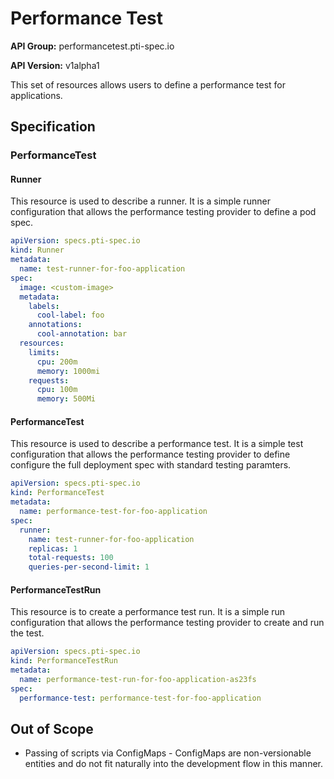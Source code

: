 # Performance Test

**API Group:** performancetest.pti-spec.io

**API Version:** v1alpha1

This set of resources allows users to define a performance test for
applications. 

## Specification

### PerformanceTest

#### Runner
This resource is used to describe a runner. It is a simple runner configuration that allows the performance testing provider to define a pod spec.

```yaml
apiVersion: specs.pti-spec.io
kind: Runner
metadata:
  name: test-runner-for-foo-application
spec:
  image: <custom-image>
  metadata:
    labels:
      cool-label: foo
    annotations:
      cool-annotation: bar
  resources:
    limits:
      cpu: 200m
      memory: 1000mi
    requests:
      cpu: 100m
      memory: 500Mi
```

#### PerformanceTest
This resource is used to describe a performance test. It is a simple test configuration that allows the performance testing provider to define configure the full deployment spec with standard testing paramters.

```yaml
apiVersion: specs.pti-spec.io
kind: PerformanceTest
metadata:
  name: performance-test-for-foo-application
spec:
  runner:
    name: test-runner-for-foo-application
    replicas: 1
    total-requests: 100
    queries-per-second-limit: 1
``` 


#### PerformanceTestRun
This resource is to create a performance test run. It is a simple run configuration that allows the performance testing provider to create and run the test.

```yaml
apiVersion: specs.pti-spec.io
kind: PerformanceTestRun
metadata:
  name: performance-test-run-for-foo-application-as23fs
spec:
  performance-test: performance-test-for-foo-application
``` 


## Out of Scope

* Passing of scripts via ConfigMaps - ConfigMaps are non-versionable entities and do not fit naturally into the development flow in this manner. 
